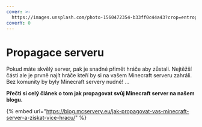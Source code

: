 ```yaml
---
cover: >-
  https://images.unsplash.com/photo-1560472354-b33ff0c44a43?crop=entropy&cs=tinysrgb&fm=jpg&ixid=MnwxOTcwMjR8MHwxfHNlYXJjaHwxMHx8bWFya2V0aW5nfGVufDB8fHx8MTY1NDc3NjY4MQ&ixlib=rb-1.2.1&q=80
coverY: 0
---
```


# Propagace serveru

Pokud máte skvělý server, pak je snadné přimět hráče aby zůstali. Nejtěžší části ale je prvně najít hráče kteří by si na vašem Minecraft serveru zahráli. Bez komunity by byly Minecraft servery nudné! …

**Přečti si celý článek o tom jak propagovat svůj Minecraft server na našem blogu.**

{% embed url="https://blog.mcservery.eu/jak-propagovat-vas-minecraft-server-a-ziskat-vice-hracu/" %}
